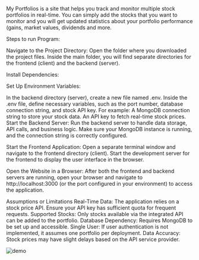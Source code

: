My Portfolios is a site that helps you track and monitor multiple stock portfolios in real-time. You can simply add the stocks that you want to monitor and you will get updated statistics about your portfolio performance (gains, market values, dividends and more.

Steps to run Program:

Navigate to the Project Directory:
Open the folder where you downloaded the project files. Inside the main folder, you will find separate directories for the frontend (client) and the backend (server).

Install Dependencies:

Set Up Environment Variables:

In the backend directory (server), create a new file named .env.
Inside the .env file, define necessary variables, such as the port number, database connection string, and stock API key.
For example:
A MongoDB connection string to store your stock data.
An API key to fetch real-time stock prices.
Start the Backend Server:
Run the backend server to handle data storage, API calls, and business logic. Make sure your MongoDB instance is running, and the connection string is correctly configured.

Start the Frontend Application:
Open a separate terminal window and navigate to the frontend directory (client). Start the development server for the frontend to display the user interface in the browser.

Open the Website in a Browser:
After both the frontend and backend servers are running, open your browser and navigate to http://localhost:3000 (or the port configured in your environment) to access the application.




Assumptions or Limitations
Real-Time Data: The application relies on a stock price API. Ensure your API key has sufficient quota for frequent requests.
Supported Stocks: Only stocks available via the integrated API can be added to the portfolio.
Database Dependency: Requires MongoDB to be set up and accessible.
Single User: If user authentication is not implemented, it assumes one portfolio per deployment.
Data Accuracy: Stock prices may have slight delays based on the API service provider.


![demo](https://github.com/user-attachments/assets/0abba4ae-1699-4966-831f-3ad247b52711)
